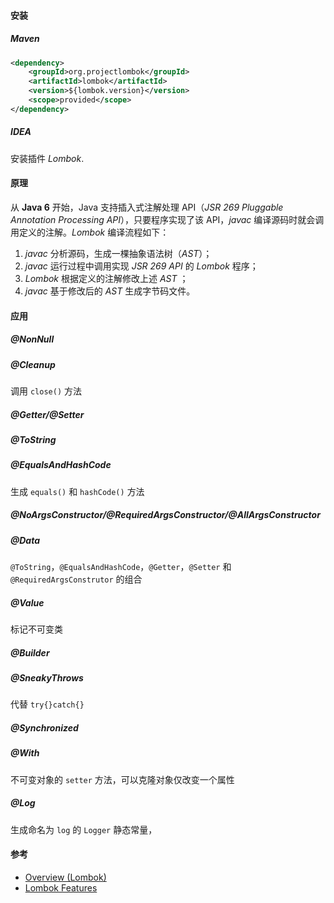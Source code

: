 #### 安装

##### Maven

```xml
<dependency>
    <groupId>org.projectlombok</groupId>
    <artifactId>lombok</artifactId>
    <version>${lombok.version}</version>
    <scope>provided</scope>
</dependency>
```

##### IDEA

安装插件 *Lombok*.

#### 原理

从 **Java 6** 开始，Java 支持插入式注解处理 API（*JSR 269 Pluggable Annotation Processing API*），只要程序实现了该 API，*javac* 编译源码时就会调用定义的注解。*Lombok* 编译流程如下：

1. *javac* 分析源码，生成一棵抽象语法树（*AST*）；
2. *javac* 运行过程中调用实现 *JSR 269 API* 的 *Lombok* 程序；
3. *Lombok* 根据定义的注解修改上述 *AST* ；
4. *javac* 基于修改后的 *AST* 生成字节码文件。

#### 应用

##### @NonNull

##### @Cleanup

调用 `close()` 方法

##### @Getter/@Setter

##### @ToString

##### @EqualsAndHashCode

生成 `equals()` 和 `hashCode()` 方法

##### @NoArgsConstructor/@RequiredArgsConstructor/@AllArgsConstructor

##### @Data

`@ToString`，`@EqualsAndHashCode`，`@Getter`，`@Setter` 和 `@RequiredArgsConstrutor` 的组合

##### @Value

标记不可变类

##### @Builder

##### @SneakyThrows

代替 `try{}catch{}`

##### @Synchronized

##### @With

不可变对象的 `setter` 方法，可以克隆对象仅改变一个属性

##### @Log

生成命名为 `log` 的 `Logger` 静态常量，

#### 参考

- [Overview (Lombok)](https://projectlombok.org/api/)
- [Lombok Features](https://projectlombok.org/features/all)